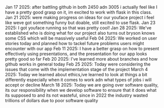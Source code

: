 Jan 17 2025: after battling github in both 2450 adn 3005 i actually feel like I have a pretty good grasp on it, im excited to work with flask in this class.
Jan 21 2025: were making progress on ideas for our youface project i feel like weve got something funny but doable, still excited to use flask.
Jan 23 2025: I got youface running so that was pretty cool!
Jan 28 2025: We've established who is doing what for our project also turns out bryson knows some CSS which will be massively useful
Feb 04 2025: We worked on user stories today and planned how to tackel future problems users might encounter with our app
Feb 11 2025: I have a better grasp on how to present effectively using presentations, and the presentation for our app looks pretty good so far
Feb 20 2025: I've learned more about branches and how github works in general today
Feb 25 2025: Today were considering the issues that come with the implementation stage of the project
March 4 2025: Today we learned about ethics,ive learned to look at things a bit differently  especially when it comes to work adn what types of jobs i will accept or decline
March 18 2025: Today we are going over software quality, its our responsibility when we develop software to ensure that it does what its supposed to and its not wasteful, since in 2022 the industry wasted trillions of dollars due to poor software quality